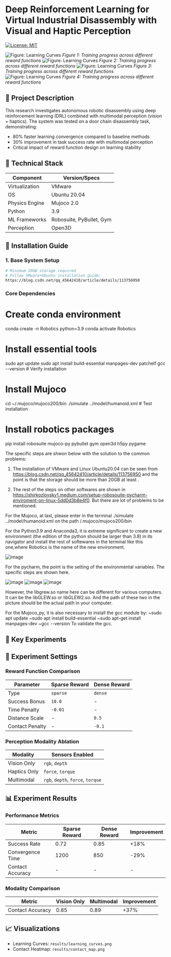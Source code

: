 # Deep Reinforcement Learning for Virtual Industrial Disassembly with Visual and Haptic Perception

[![License: MIT](https://img.shields.io/badge/License-MIT-yellow.svg)](https://opensource.org/licenses/MIT)

![Figure: Learning Curves](visual1.png)
*Figure 1: Training progress across different reward functions*
![Figure: Learning Curves](visual2.png)
*Figure 2: Training progress across different reward functions*
![Figure: Learning Curves](visual3.png)
*Figure 3: Training progress across different reward functions*
![Figure: Learning Curves](visual4.png)
*Figure 4: Training progress across different reward functions*

## 📝 Project Description
This research investigates autonomous robotic disassembly using deep reinforcement learning (DRL) combined with multimodal perception (vision + haptics). The system was tested on a door chain disassembly task, demonstrating:

- 80% faster learning convergence compared to baseline methods
- 30% improvement in task success rate with multimodal perception
- Critical impact of reward function design on learning stability

## 🧰 Technical Stack
| Component          | Version/Specs |
|--------------------|---------------|
| Virtualization     | VMware        |
| OS                 | Ubuntu 20.04  |
| Physics Engine     | Mujoco 2.0    |
| Python             | 3.9           |
| ML Frameworks      | Robosuite, PyBullet, Gym |
| Perception         | Open3D        |

## 🚀 Installation Guide

### 1. Base System Setup
```bash
# Minimum 20GB storage required
# Follow VMware+Ubuntu installation guide:
https://blog.csdn.net/qq_45642410/article/details/113756950
```

### Core Dependencies
# Create conda environment
conda create -n Robotics python=3.9
conda activate Robotics

# Install essential tools
sudo apt update
sudo apt install build-essential manpages-dev patchelf
gcc --version  # Verify installation

# Install Mujoco
cd ~/.mujoco/mujoco200/bin
./simulate ../model/humanoid.xml  # Test installation

# Install robotics packages
pip install robosuite mujoco-py pybullet gym open3d h5py pygame

The specific steps are shwon below with the solution to the common problems:

1. The installation of VMware and Linux Ubuntu20.04 can be seen from https://blog.csdn.net/qq_45642410/article/details/113756950 and the point is that the storage should be more than 20GB at least .

2. The rest of the steps on other softwares are shown in https://shirkozlovsky1.medium.com/setup-robosouite-pycharm-enviroment-on-linux-5dd0d3b8e4f0.
But there are lot of problems to be mentioned:

For the Mujoco, at last, please enter in the terminal ./simulate ../model/humanoid.xml on the path /.mujoco/mujoco200/bin

For the Python3.9 and Anaconda3, it is extreme significant to create a new environment (the edition of the python should be larger than 3.8) in its navigator and install the rest of softewares in the terminal like this one,where Robotics is the name of the new environment.

![image](https://user-images.githubusercontent.com/82950147/147616678-cbd72c1f-96b9-40b2-8d47-1fa34eb2d432.png)

For the pycharm, the point is the setting of the environmental variables. The specific steps are shown here.

![image](https://user-images.githubusercontent.com/82950147/147616864-c655ccaf-1e45-468f-b156-00903b441692.png)
![image](https://user-images.githubusercontent.com/82950147/147616884-243546e3-3857-41af-a353-ecf96984d5f7.png)
![image](https://user-images.githubusercontent.com/82950147/147616911-82df1331-630f-4e7e-a8c7-8d16b0825f57.png)

However, the libgrew.so name here can be different for various computers. It can be the libGLEW.so or libGLEW2.so. And the path of these two in the picture should be the actual path in your computer.

For the Mujoco_py, it is also necessary to install the gcc module by:
~sudo apt update
~sudo apt install build-essential
~sudo apt-get install manpages-dev
~gcc --version
To validate the gcc.

## 🧪 Key Experiments
## 🧪 Experiment Settings

### Reward Function Comparison
| Parameter         | Sparse Reward       | Dense Reward        |
|-------------------|--------------------|--------------------|
| Type              | `sparse`           | `dense`            |
| Success Bonus     | `10.0`             | -                  |
| Time Penalty      | `-0.01`            | -                  |
| Distance Scale    | -                  | `0.5`              |
| Contact Penalty   | -                  | `-0.1`             |

### Perception Modality Ablation
| Modality      | Sensors Enabled                  |
|--------------|----------------------------------|
| Vision Only  | `rgb`, `depth`                   |
| Haptics Only | `force`, `torque`                |
| Multimodal   | `rgb`, `depth`, `force`, `torque` |

## 📊 Experiment Results

### Performance Metrics
| Metric             | Sparse Reward | Dense Reward | Improvement |
|--------------------|--------------|--------------|------------|
| Success Rate       | 0.72         | 0.85         | +18%       |
| Convergence Time   | 1200         | 850          | -29%       |
| Contact Accuracy   | -            | -            | -          |

### Modality Comparison
| Metric             | Vision Only | Multimodal | Improvement |
|--------------------|------------|------------|------------|
| Contact Accuracy   | 0.65       | 0.89       | +37%       |

## 📈 Visualizations
- Learning Curves: `results/learning_curves.png`
- Contact Heatmap: `results/contact_map.png`
